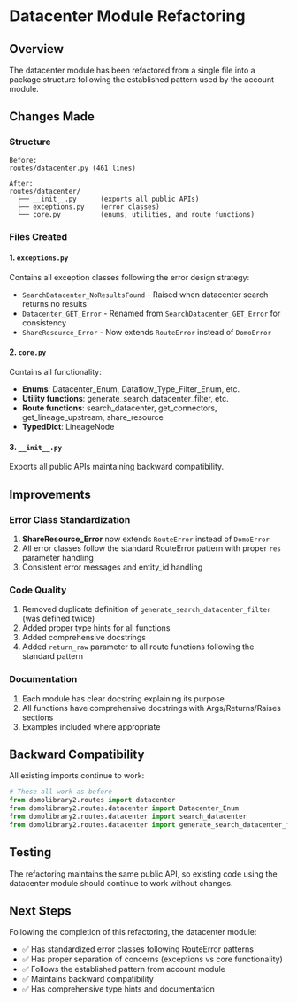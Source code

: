 # Datacenter Module Refactoring

## Overview
The datacenter module has been refactored from a single file into a package structure following the established pattern used by the account module.

## Changes Made

### Structure
```
Before:
routes/datacenter.py (461 lines)

After:
routes/datacenter/
  ├── __init__.py      (exports all public APIs)
  ├── exceptions.py    (error classes)
  └── core.py          (enums, utilities, and route functions)
```

### Files Created

#### 1. `exceptions.py`
Contains all exception classes following the error design strategy:
- `SearchDatacenter_NoResultsFound` - Raised when datacenter search returns no results
- `Datacenter_GET_Error` - Renamed from `SearchDatacenter_GET_Error` for consistency
- `ShareResource_Error` - Now extends `RouteError` instead of `DomoError`

#### 2. `core.py`
Contains all functionality:
- **Enums**: Datacenter_Enum, Dataflow_Type_Filter_Enum, etc.
- **Utility functions**: generate_search_datacenter_filter, etc.
- **Route functions**: search_datacenter, get_connectors, get_lineage_upstream, share_resource
- **TypedDict**: LineageNode

#### 3. `__init__.py`
Exports all public APIs maintaining backward compatibility.

## Improvements

### Error Class Standardization
1. **ShareResource_Error** now extends `RouteError` instead of `DomoError`
2. All error classes follow the standard RouteError pattern with proper `res` parameter handling
3. Consistent error messages and entity_id handling

### Code Quality
1. Removed duplicate definition of `generate_search_datacenter_filter` (was defined twice)
2. Added proper type hints for all functions
3. Added comprehensive docstrings
4. Added `return_raw` parameter to all route functions following the standard pattern

### Documentation
1. Each module has clear docstring explaining its purpose
2. All functions have comprehensive docstrings with Args/Returns/Raises sections
3. Examples included where appropriate

## Backward Compatibility

All existing imports continue to work:
```python
# These all work as before
from domolibrary2.routes import datacenter
from domolibrary2.routes.datacenter import Datacenter_Enum
from domolibrary2.routes.datacenter import search_datacenter
from domolibrary2.routes.datacenter import generate_search_datacenter_filter
```

## Testing

The refactoring maintains the same public API, so existing code using the datacenter module should continue to work without changes.

## Next Steps

Following the completion of this refactoring, the datacenter module:
- ✅ Has standardized error classes following RouteError patterns
- ✅ Has proper separation of concerns (exceptions vs core functionality)
- ✅ Follows the established pattern from account module
- ✅ Maintains backward compatibility
- ✅ Has comprehensive type hints and documentation
